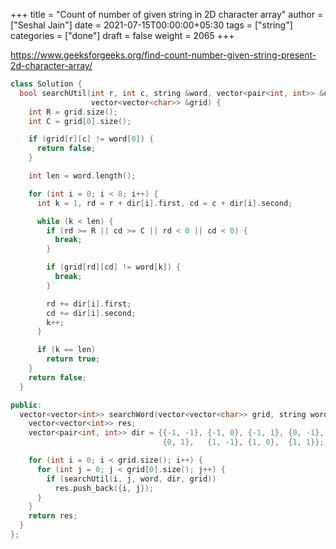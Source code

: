 +++
title = "Count of number of given string in 2D character array"
author = ["Seshal Jain"]
date = 2021-07-15T00:00:00+05:30
tags = ["string"]
categories = ["done"]
draft = false
weight = 2065
+++

<https://www.geeksforgeeks.org/find-count-number-given-string-present-2d-character-array/>

```cpp
class Solution {
  bool searchUtil(int r, int c, string &word, vector<pair<int, int>> &dir,
                  vector<vector<char>> &grid) {
    int R = grid.size();
    int C = grid[0].size();

    if (grid[r][c] != word[0]) {
      return false;
    }

    int len = word.length();

    for (int i = 0; i < 8; i++) {
      int k = 1, rd = r + dir[i].first, cd = c + dir[i].second;

      while (k < len) {
        if (rd >= R || cd >= C || rd < 0 || cd < 0) {
          break;
        }

        if (grid[rd][cd] != word[k]) {
          break;
        }

        rd += dir[i].first;
        cd += dir[i].second;
        k++;
      }

      if (k == len)
        return true;
    }
    return false;
  }

public:
  vector<vector<int>> searchWord(vector<vector<char>> grid, string word) {
    vector<vector<int>> res;
    vector<pair<int, int>> dir = {{-1, -1}, {-1, 0}, {-1, 1}, {0, -1},
                                  {0, 1},   {1, -1}, {1, 0},  {1, 1}};

    for (int i = 0; i < grid.size(); i++) {
      for (int j = 0; j < grid[0].size(); j++) {
        if (searchUtil(i, j, word, dir, grid))
          res.push_back({i, j});
      }
    }
    return res;
  }
};
```
